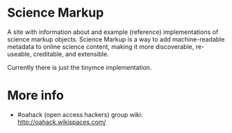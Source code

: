 Science Markup
=== 

A site with information about and example (reference) implementations of
science markup objects. Science Markup is a way to add machine-readable
metadata to online science content, making it more discoverable, re-useable,
creditable, and extensible. 

Currently there is just the tinymce implementation. 

More info
===

- #oahack (open access hackers) group wiki: http://oahack.wikispaces.com/


